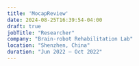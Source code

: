 ```yaml
---
title: 'MocapReview'
date: 2024-08-25T16:39:54-04:00
draft: true
jobTitle: "Researcher"
company: "Brain-robot Rehabilitation Lab"
location: "Shenzhen, China"
duration: "Jun 2022 – Oct 2022"
---
```

